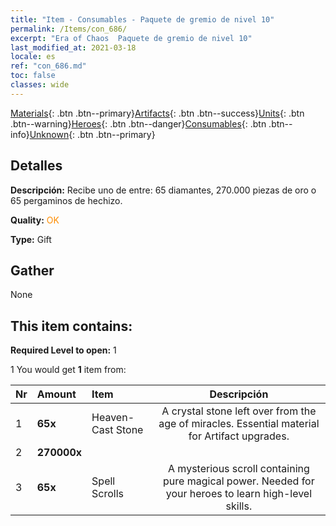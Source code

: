 ```yaml
---
title: "Item - Consumables - Paquete de gremio de nivel 10"
permalink: /Items/con_686/
excerpt: "Era of Chaos  Paquete de gremio de nivel 10"
last_modified_at: 2021-03-18
locale: es
ref: "con_686.md"
toc: false
classes: wide
---
```

 [Materials](/es/Items/){: .btn .btn--primary}[Artifacts](/es/Items/Artifacts/){: .btn .btn--success}[Units](/es/Items/Units/){: .btn .btn--warning}[Heroes](/es/Items/Heroes/){: .btn .btn--danger}[Consumables](/es/Items/Consumables/){: .btn .btn--info}[Unknown](/es/Items/Unknown/){: .btn .btn--primary}

## Detalles
 **Descripción:** Recibe uno de entre: 65 diamantes, 270.000 piezas de oro o 65 pergaminos de hechizo.

 **Quality:** <span style="color: #FF8C00">OK</span>

 **Type:** Gift

## Gather

  None

## This item contains:

 **Required Level to open:** 1

 1 You would get **1** item  from:

  | Nr | Amount |     Item    | Descripción |
  |:---|:-------|:------------|:-----------:|
  | 1 |  **65x** | Heaven-Cast Stone | A crystal stone left over from the age of miracles. Essential material for Artifact upgrades.  | 
  | 2 |  **270000x** | <i class="fas fa-coins"/> |  | 
  | 3 |  **65x** | Spell Scrolls | A mysterious scroll containing pure magical power. Needed for your heroes to learn high-level skills.  | 
